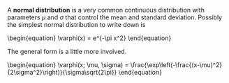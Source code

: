 A **normal distribution** is a very common continuous distribution with parameters $\mu$ and $\sigma$ that control the mean and standard deviation. Possibly the simplest normal distribution to write down is

\begin{equation}
\varphi(x) = e^{-\pi x^2}
\end{equation}

The general form is a little more involved.

\begin{equation}
\varphi(x; \mu, \sigma) = \frac{\exp\left(-\frac{(x-\mu)^2}{2\sigma^2}\right)}{\sigma\sqrt{2\pi}}
\end{equation}